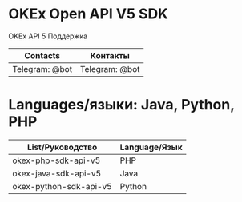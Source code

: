# OKEx Open API V5 SDK

OKEx API 5 Поддержка

| Contacts  | Контакты |
| ------------- | ------------- |
| Telegram: @bot  | Telegram: @bot  |

# Languages/языки: Java, Python, PHP

| List/Руководство  | Language/Язык |
| ------------- | ------------- |
| okex-php-sdk-api-v5  | PHP  |
| okex-java-sdk-api-v5  | Java  |
| okex-python-sdk-api-v5  | Python |
